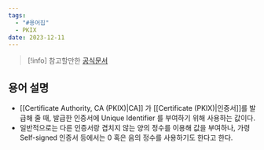 ```yaml
---
tags:
  - "#용어집"
  - PKIX
date: 2023-12-11
---
```

> [!info] 참고할만한 [공식문서](https://www.rfc-editor.org/rfc/rfc5280#section-4.1.2.2)
## 용어 설명

- [[Certificate Authority, CA (PKIX)|CA]] 가 [[Certificate (PKIX)|인증서]]를 발급해 줄 때, 발급한 인증서에 Unique Identifier 를 부여하기 위해 사용하는 값이다.
- 일반적으로는 다른 인증서랑 겹치지 않는 양의 정수를 이용해 값을 부여하나, 가령 Self-signed 인증서 등에서는 0 혹은 음의 정수를 사용하기도 한다고 한다.